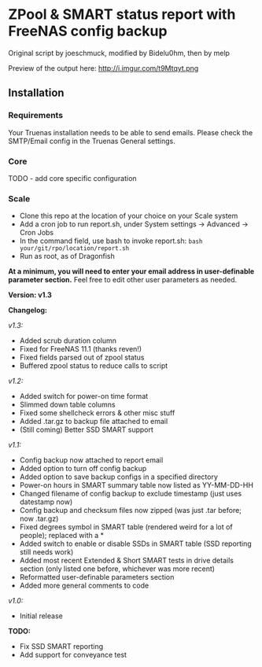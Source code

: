 # ZPool & SMART status report with FreeNAS config backup
Original script by joeschmuck, modified by Bidelu0hm, then by melp

Preview of the output here: http://i.imgur.com/t9Mtqyt.png

## Installation

### Requirements

Your Truenas installation needs to be able to send emails. Please check the SMTP/Email config in the Truenas General settings.

### Core

TODO - add core specific configuration

### Scale

 - Clone this repo at the location of your choice on your Scale system
 - Add a cron job to run report.sh, under System settings -> Advanced -> Cron Jobs
 - In the command field, use bash to invoke report.sh: ```bash your/git/rpo/location/report.sh ```
 - Run as root, as of Dragonfish

**At a minimum, you will need to enter your email address in user-definable parameter section.** Feel free to edit other user parameters as needed.

**Version: v1.3**

**Changelog:**

*v1.3:*
- Added scrub duration column
- Fixed for FreeNAS 11.1 (thanks reven!)
- Fixed fields parsed out of zpool status
- Buffered zpool status to reduce calls to script

*v1.2:*
- Added switch for power-on time format
- Slimmed down table columns
- Fixed some shellcheck errors & other misc stuff
- Added .tar.gz to backup file attached to email
- (Still coming) Better SSD SMART support

*v1.1:*
- Config backup now attached to report email
- Added option to turn off config backup
- Added option to save backup configs in a specified directory
- Power-on hours in SMART summary table now listed as YY-MM-DD-HH
- Changed filename of config backup to exclude timestamp (just uses datestamp now)
- Config backup and checksum files now zipped (was just .tar before; now .tar.gz)
- Fixed degrees symbol in SMART table (rendered weird for a lot of people); replaced with a *
- Added switch to enable or disable SSDs in SMART table (SSD reporting still needs work)
- Added most recent Extended & Short SMART tests in drive details section (only listed one before, whichever was more recent)
- Reformatted user-definable parameters section
- Added more general comments to code

*v1.0:*
- Initial release

**TODO:**
- Fix SSD SMART reporting
- Add support for conveyance test
